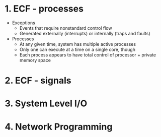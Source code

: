 # 1. ECF - processes
- Exceptions
	- Events that require nonstandard control flow
	- Generated externally (interrupts) or internally (traps and faults)
- Processes
	- At any given time, system has multiple active processes
	- Only one can execute at a time on a single core, though
	- Each process appears to have total control of processor + private memory space

# 2. ECF - signals
# 3. System Level I/O
# 4. Network Programming